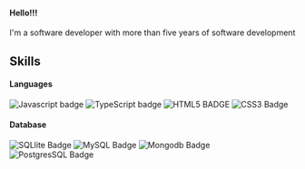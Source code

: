 #### Hello!!!

I'm a software developer with more than five years of software development

## Skills
  #### Languages

![Javascript badge](https://img.shields.io/badge/JavaScript-323330?style=for-the-badge&logo=javascript&logoColor=F7DF1E)
![TypeScript badge](https://img.shields.io/badge/TypeScript-007ACC?style=for-the-badge&logo=typescript&logoColor=white) ![HTML5 BADGE](https://img.shields.io/badge/HTML5-E34F26?style=for-the-badge&logo=html5&logoColor=white) ![CSS3 Badge](https://img.shields.io/badge/CSS3-1572B6?style=for-the-badge&logo=css3&logoColor=white)

  #### Database
  ![SQLlite Badge](https://img.shields.io/badge/Sqlite-003B57?style=for-the-badge&logo=sqlite&logoColor=white) ![MySQL Badge](https://img.shields.io/badge/MySQL-005C84?style=for-the-badge&logo=mysql&logoColor=white) ![Mongodb Badge](https://img.shields.io/badge/MongoDB-4EA94B?style=for-the-badge&logo=mongodb&logoColor=white) ![PostgresSQL Badge](https://img.shields.io/badge/PostgreSQL-316192?style=for-the-badge&logo=postgresql&logoColor=white)
